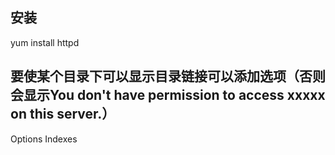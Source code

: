 
安装
-------------------------------------------------------------
yum install httpd

要使某个目录下可以显示目录链接可以添加选项（否则会显示You don't have permission to access xxxxx on this server.）
-------------------------------------------------------------
Options Indexes